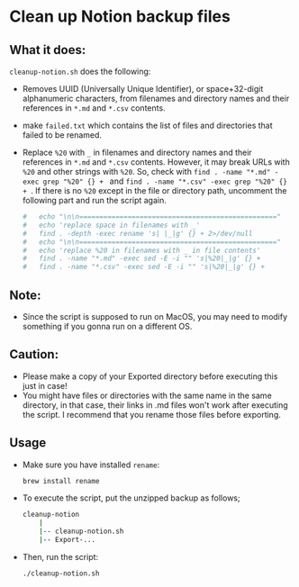 # Clean up Notion backup files

## What it does:
`cleanup-notion.sh` does the following:
- Removes UUID (Universally Unique Identifier), or space+32-digit alphanumeric characters, from filenames and directory names and their references in `*.md` and `*.csv` contents.
- make `failed.txt` which contains the list of files and directories that failed to be renamed.
- Replace `%20` with `_` in filenames and directory names and their references in `*.md` and `*.csv` contents. However, it may break URLs with `%20` and other strings with `%20`. So, check with `find . -name "*.md" -exec grep "%20" {} + ` and `find . -name "*.csv" -exec grep "%20" {} + `. If there is no `%20` except in the file or directory path, uncomment the following part and run the script again.

	```bash
	# 	echo "\n\n================================================="
	# 	echo 'replace space in filenames with _'
	# 	find . -depth -exec rename 's| |_|g' {} + 2>/dev/null
	# 	echo "\n\n================================================="
	# 	echo 'replace %20 in filenames with _ in file contents'
	# 	find . -name "*.md" -exec sed -E -i "" 's|%20|_|g' {} +
	# 	find . -name "*.csv" -exec sed -E -i "" 's|%20|_|g' {} +
	```


## Note:
- Since the script is supposed to run on MacOS, you may need to modify something if you gonna run on a different OS.


## Caution:
- Please make a copy of your Exported directory before executing this just in case!
- You might have files or directories with the same name in the same directory, in that case, their links in .md files won't work after executing the script. I recommend that you rename those files before exporting.


## Usage
- Make sure you have installed `rename`:
	```bash
	brew install rename
	```

- To execute the script, put the unzipped backup as follows;
	```bash
	cleanup-notion
		|
		|-- cleanup-notion.sh
		|-- Export-...
	```

- Then, run the script:
	```bash
	./cleanup-notion.sh
	```
